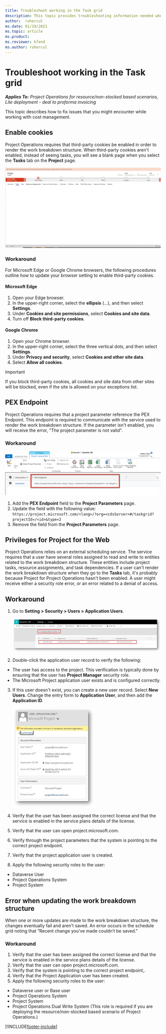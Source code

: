 ```yaml
---
title: Troubleshoot working in the Task grid 
description: This topic provides troubleshooting information needed when working in the Task grid.
author:  ruhercul
ms.date: 01/19/2021 
ms.topic: article
ms.product:
ms.reviewer: kfend
ms.author: ruhercul
---
```


# Troubleshoot working in the Task grid 

_**Applies To:** Project Operations for resource/non-stocked based scenarios, Lite deployment - deal to proforma invoicing_

This topic describes how to fix issues that you might encounter while working with cost management.

## Enable cookies

Project Operations requires that third-party cookies be enabled in order to render the work breakdown structure. When third-party cookies aren't enabled, instead of seeing tasks, you will see a blank page when you select the **Tasks** tab on the **Project** page.

![Blank tab when third party cookies are not enabled](media/blankschedule.png)


### Workaround
For Microsoft Edge or Google Chrome browsers, the following procedures outline how to update your browser setting to enable third-party cookies.

#### Microsoft Edge

1. Open your Edge browser.
2. In the upper-right corner, select the **ellipsis** (...), and then select **Settings**.
3. Under **Cookies and site permissions**, select **Cookies and site data**.
4. Turn off **Block third-party cookies**.

#### Google Chrome

1. Open your Chrome browser.
2. In the upper-right corner, select the three vertical dots, and then select **Settings**.
3. Under **Privacy and security**, select **Cookies and other site data**.
4. Select **Allow all cookies**.

> [!IMPORTANT]
> If you block third-party cookies, all cookies and site data from other sites will be blocked, even if the site is allowed on your exceptions list.

## PEX Endpoint

Project Operations requires that a project parameter reference the PEX Endpoint. This endpoint is required to communicate with the service used to render the work breakdown structure. If the parameter isn't enabled, you will receive the error, "The project parameter is not valid". 

### Workaround
 ![PEX Endpoint field on the project parameter](media/projectparameter.png)

1. Add the **PEX Endpoint** field to the **Project Parameters** page.
2. Update the field with the following value: `https://project.microsoft.com/<lang>/?org=<cdsServer>#/taskgrid?projectId=/<id>&type=2`
3. Remove the field from the **Project Parameters** page.

## Privileges for Project for the Web

Project Operations relies on an external scheduling service. The service requires that a user have several roles assigned to read and write to entities related to the work breakdown structure. These entities include project tasks, resource assignments, and task dependencies. If a user can't render the work breakdown structure when they go to the **Tasks** tab, it's probably because Project for Project Operations hasn't been enabled. A user might receive either a security role error, or an error related to a denial of access.


## Workaround

1. Go to **Setting > Security > Users > Application Users**.  

   ![Application reader](media/applicationuser.jpg)
   
2. Double-click the application user record to verify the following:

 - The user has access to the project. This verification is typically done by ensuring that the user has **Project Manager** security role.
 - The Microsoft Project application user exists and is configured correctly.
 
3. If this user doesn't exist, you can create a new user record. Select **New Users**. Change the entry form to **Application User**, and then add the **Application ID**.

   ![Application user details](media/applicationuserdetails.jpg)

4. Verify that the user has been assigned the correct license and that the service is enabled in the service plans details of the license.
5. Verify that the user can open project.microsoft.com.
6. Verify through the project parameters that the system is pointing to the correct project endpoint.
7. Verify that the project application user is created.
8. Apply the following security roles to the user:

  - Dataverse User
  - Project Operations System
  - Project System

## Error when updating the work breakdown structure

When one or more updates are made to the work breakdown structure, the changes eventually fail and aren't saved. An error occurs in the schedule grid noting that “Recent change you’ve made couldn’t be saved.”

### Workaround

1. Verify that the user has been assigned the correct license and that the service is enabled in the service plans details of the license.
2. Verify that the user can open project.microsoft.com.
3. Verify that the system is pointing to the correct project endpoint,.
4. Verify that the Project Application user has been created.
5. Apply the following security roles to the user:
  
  - Dataverse user or Base user
  - Project Operations System
  - Project System
  - Project Operations Dual Write System (This role is required if you are deploying the resource/non-stocked based scenario of Project Operations.)


[!INCLUDE[footer-include](../includes/footer-banner.md)]
